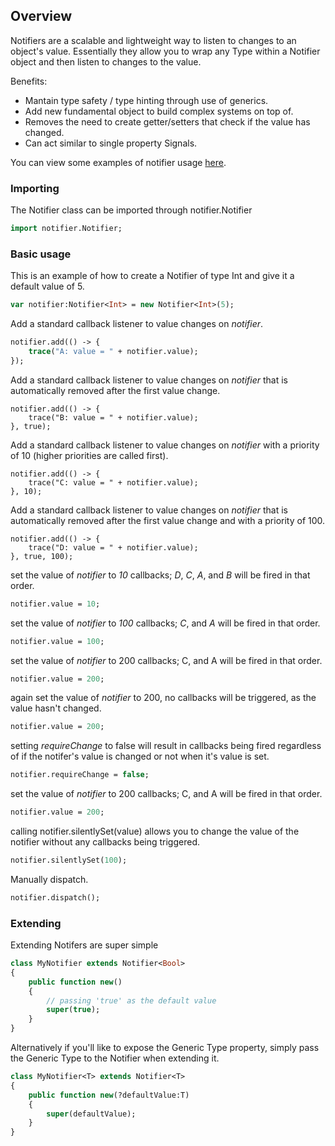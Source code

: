 ## Overview

Notifiers are a scalable and lightweight way to listen to changes to an object's value. Essentially they allow you to wrap any Type within a Notifier object and then listen to changes to the value.

Benefits:

* Mantain type safety / type hinting through use of generics.
* Add new fundamental object to build complex systems on top of.
* Removes the need to create getter/setters that check if the value has changed.
* Can act similar to single property Signals.

You can view some examples of notifier usage [here](https://github.com/peteshand/notifier).

### Importing

The Notifier class can be imported through notifier.Notifier

```haxe
import notifier.Notifier;
```

### Basic usage

This is an example of how to create a Notifier of type Int and give it a default value of 5.

```haxe
var notifier:Notifier<Int> = new Notifier<Int>(5);
```

Add a standard callback listener to value changes on *notifier*.

```haxe
notifier.add(() -> {
    trace("A: value = " + notifier.value);
});
```

Add a standard callback listener to value changes on *notifier* that is automatically removed after the first value change.

```
notifier.add(() -> {
    trace("B: value = " + notifier.value);
}, true);
```

Add a standard callback listener to value changes on *notifier* with a priority of 10 (higher priorities are called first).

```
notifier.add(() -> {
    trace("C: value = " + notifier.value);
}, 10);
```

Add a standard callback listener to value changes on *notifier* that is automatically removed after the first value change and with a priority of 100.

```
notifier.add(() -> {
    trace("D: value = " + notifier.value);
}, true, 100);
```

set the value of *notifier* to *10* callbacks; *D*, *C*, *A*, and *B* will be fired in that order.

```haxe
notifier.value = 10;
```

set the value of *notifier* to *100* callbacks; *C*, and *A* will be fired in that order.

```haxe
notifier.value = 100;
```

set the value of *notifier* to 200 callbacks; C, and A will be fired in that order.

```haxe
notifier.value = 200;
```

again set the value of *notifier* to 200, no callbacks will be triggered, as the value hasn't changed.

```haxe
notifier.value = 200;
```

setting *requireChange* to false will result in callbacks being fired regardless of if the notifer's value is changed or not when it's value is set.

```haxe
notifier.requireChange = false;
```

set the value of *notifier* to 200 callbacks; C, and A will be fired in that order.

```haxe
notifier.value = 200;
```

calling notifier.silentlySet(value) allows you to change the value of the notifier without any callbacks being triggered.

```haxe
notifier.silentlySet(100);
```

Manually dispatch.

```haxe
notifier.dispatch();
```

### Extending

Extending Notifers are super simple

```haxe
class MyNotifier extends Notifier<Bool>
{
	public function new()
	{
	    // passing 'true' as the default value
		super(true);
	}
}
```

Alternatively if you'll like to expose the Generic Type property, simply pass the Generic Type to the Notifier when extending it.

```haxe
class MyNotifier<T> extends Notifier<T>
{
	public function new(?defaultValue:T)
	{
		super(defaultValue);
	}
}
```
